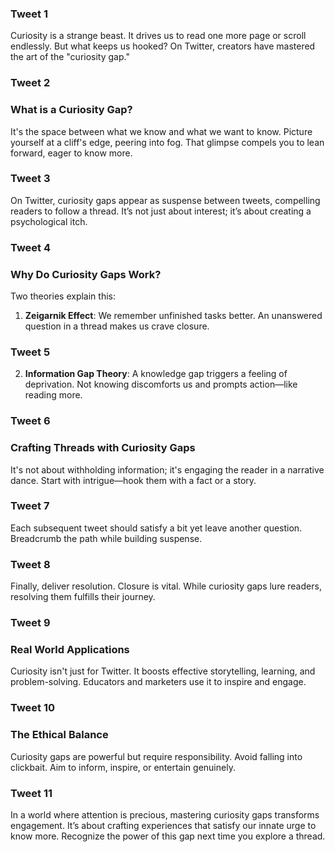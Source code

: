 ### Tweet 1

Curiosity is a strange beast. It drives us to read one more page or scroll endlessly. But what keeps us hooked? On Twitter, creators have mastered the art of the "curiosity gap."

### Tweet 2

### What is a Curiosity Gap?

It's the space between what we know and what we want to know. Picture yourself at a cliff's edge, peering into fog. That glimpse compels you to lean forward, eager to know more.

### Tweet 3

On Twitter, curiosity gaps appear as suspense between tweets, compelling readers to follow a thread. It’s not just about interest; it’s about creating a psychological itch.

### Tweet 4

### Why Do Curiosity Gaps Work?

Two theories explain this:

1. **Zeigarnik Effect**: We remember unfinished tasks better. An unanswered question in a thread makes us crave closure.

### Tweet 5

2. **Information Gap Theory**: A knowledge gap triggers a feeling of deprivation. Not knowing discomforts us and prompts action—like reading more.

### Tweet 6

### Crafting Threads with Curiosity Gaps

It's not about withholding information; it's engaging the reader in a narrative dance. Start with intrigue—hook them with a fact or a story.

### Tweet 7

Each subsequent tweet should satisfy a bit yet leave another question. Breadcrumb the path while building suspense.

### Tweet 8

Finally, deliver resolution. Closure is vital. While curiosity gaps lure readers, resolving them fulfills their journey.

### Tweet 9

### Real World Applications

Curiosity isn't just for Twitter. It boosts effective storytelling, learning, and problem-solving. Educators and marketers use it to inspire and engage.

### Tweet 10

### The Ethical Balance

Curiosity gaps are powerful but require responsibility. Avoid falling into clickbait. Aim to inform, inspire, or entertain genuinely.

### Tweet 11

In a world where attention is precious, mastering curiosity gaps transforms engagement. It’s about crafting experiences that satisfy our innate urge to know more. Recognize the power of this gap next time you explore a thread.
